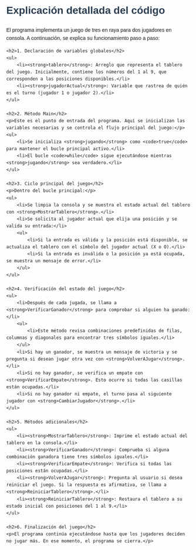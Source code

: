 <!DOCTYPE html>
<html lang="es">
<head>
    <meta charset="UTF-8">
    <meta name="viewport" content="width=device-width, initial-scale=1.0">
    <title>Explicación del Código</title>
    <style>
        body {
            font-family: Arial, sans-serif;
            line-height: 1.6;
            margin: 20px;
        }
        h1, h2 {
            color: #2c3e50;
        }
        p {
            margin: 10px 0;
        }
        ul {
            margin: 10px 0;
            padding-left: 20px;
        }
        ul li {
            margin: 5px 0;
        }
    </style>
</head>
<body>
    <h1>Explicación detallada del código</h1>
    <p>El programa implementa un juego de tres en raya para dos jugadores en consola. A continuación, se explica su funcionamiento paso a paso:</p>

    <h2>1. Declaración de variables globales</h2>
    <ul>
        <li><strong>tablero</strong>: Arreglo que representa el tablero del juego. Inicialmente, contiene los números del 1 al 9, que corresponden a las posiciones disponibles.</li>
        <li><strong>jugadorActual</strong>: Variable que rastrea de quién es el turno (jugador 1 o jugador 2).</li>
    </ul>

    <h2>2. Método Main</h2>
    <p>Este es el punto de entrada del programa. Aquí se inicializan las variables necesarias y se controla el flujo principal del juego:</p>
    <ul>
        <li>Se inicializa <strong>jugando</strong> como <code>true</code> para mantener el bucle principal activo.</li>
        <li>El bucle <code>while</code> sigue ejecutándose mientras <strong>jugando</strong> sea verdadero.</li>
    </ul>

    <h2>3. Ciclo principal del juego</h2>
    <p>Dentro del bucle principal:</p>
    <ul>
        <li>Se limpia la consola y se muestra el estado actual del tablero con <strong>MostrarTablero</strong>.</li>
        <li>Se solicita al jugador actual que elija una posición y se valida su entrada:</li>
        <ul>
            <li>Si la entrada es válida y la posición está disponible, se actualiza el tablero con el símbolo del jugador actual (X o O).</li>
            <li>Si la entrada es inválida o la posición ya está ocupada, se muestra un mensaje de error.</li>
        </ul>
    </ul>

    <h2>4. Verificación del estado del juego</h2>
    <ul>
        <li>Después de cada jugada, se llama a <strong>VerificarGanador</strong> para comprobar si alguien ha ganado:</li>
        <ul>
            <li>Este método revisa combinaciones predefinidas de filas, columnas y diagonales para encontrar tres símbolos iguales.</li>
        </ul>
        <li>Si hay un ganador, se muestra un mensaje de victoria y se pregunta si desean jugar otra vez con <strong>VolverAJugar</strong>.</li>
        <li>Si no hay ganador, se verifica un empate con <strong>VerificarEmpate</strong>. Esto ocurre si todas las casillas están ocupadas.</li>
        <li>Si no hay ganador ni empate, el turno pasa al siguiente jugador con <strong>CambiarJugador</strong>.</li>
    </ul>

    <h2>5. Métodos adicionales</h2>
    <ul>
        <li><strong>MostrarTablero</strong>: Imprime el estado actual del tablero en la consola.</li>
        <li><strong>VerificarGanador</strong>: Comprueba si alguna combinación ganadora tiene tres símbolos iguales.</li>
        <li><strong>VerificarEmpate</strong>: Verifica si todas las posiciones están ocupadas.</li>
        <li><strong>VolverAJugar</strong>: Pregunta al usuario si desea reiniciar el juego. Si la respuesta es afirmativa, se llama a <strong>ReiniciarTablero</strong>.</li>
        <li><strong>ReiniciarTablero</strong>: Restaura el tablero a su estado inicial con posiciones del 1 al 9.</li>
    </ul>

    <h2>6. Finalización del juego</h2>
    <p>El programa continúa ejecutándose hasta que los jugadores deciden no jugar más. En ese momento, el programa se cierra.</p>
</body>
</html>
